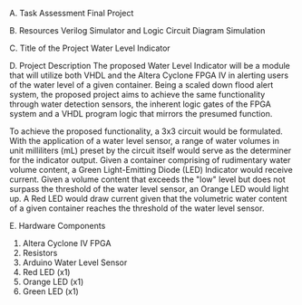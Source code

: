 A. Task Assessment
Final Project

B. Resources
Verilog Simulator and Logic Circuit Diagram Simulation

C. Title of the Project
Water Level Indicator

D. Project Description
The proposed Water Level Indicator will be a module that will utilize both VHDL and the Altera Cyclone FPGA IV in alerting users of the water level of a given container. Being a scaled down flood alert system, the proposed project aims to achieve the same functionality through water detection sensors, the inherent logic gates of the FPGA system and a VHDL program logic that mirrors the presumed function. 

To achieve the proposed functionality, a 3x3 circuit would be formulated. With the application of a water level sensor, a range of water volumes in unit milliliters (mL) preset by the circuit itself would serve as the determiner for the indicator output. Given a container comprising of rudimentary water volume content, a Green Light-Emitting Diode (LED) lndicator would receive current. Given a volume content that exceeds the "low" level but does not surpass the threshold of the water level sensor, an Orange LED would light up. A Red LED would draw current given that the volumetric water content of a given container reaches the threshold of the water level sensor.

E. Hardware Components
1. Altera Cyclone IV FPGA
2. Resistors
3. Arduino Water Level Sensor
4. Red LED (x1)
5. Orange LED (x1)
6. Green LED (x1)
